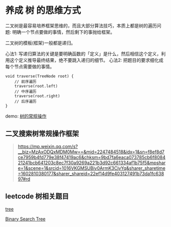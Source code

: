 # 养成 树 的思维方式

二叉树是最容易培养框架思维的，而且大部分算法技巧，本质上都是树的遍历问题: 明确一个节点要做的事情，然后剩下的事抛给框架。

二叉树的模板(框架)一般都是递归。

心法1: 写递归算法的关键是要明确函数的「定义」是什么，然后相信这个定义，利用这个定义推导最终结果，绝不要跳入递归的细节。
心法2: 把题目的要求细化成每个节点需要做的事情。

```text
void traverse(TreeNode root) {
    // 前序遍历
    traverse(root.left)
    // 中序遍历
    traverse(root.right)
    // 后序遍历
}
```

demo: [树的常规操作](https://visualgo.net/zh/bst)

## 二叉搜索树常规操作框架

> https://mp.weixin.qq.com/s?__biz=MzAxODQxMDM0Mw==&mid=2247484518&idx=1&sn=f8ef8d7ce7959b4fd779e38f47419ac6&chksm=9bd7fa6eaca073785cb6f808421241bcb641203c8ec7f30a9269a221b3d92c661334af1b75f5&mpshare=1&scene=1&srcid=1016VKGMSUBiv0ArmK3CjvYq&sharer_sharetime=1602810380177&sharer_shareid=22ef14d9fe403127491b73da1fc63897#rd

## leetcode 树相关题目

[tree](https://leetcode.com/tag/tree/)

[Binary Search Tree](https://leetcode.com/tag/binary-search-tree/)



